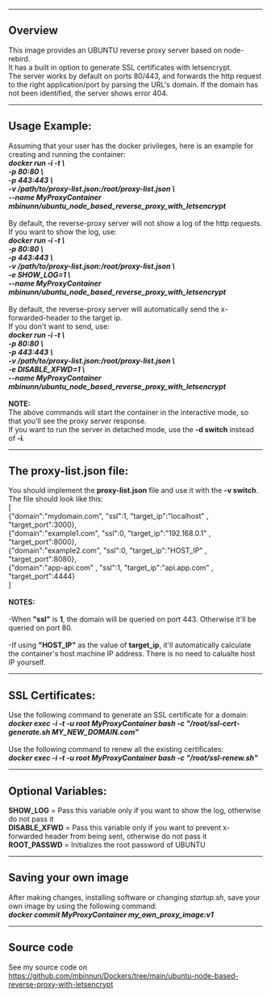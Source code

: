 -----------------------
Overview
-----------------------
This image provides an UBUNTU reverse proxy server based on node-rebird.<br/>
It has a built in option to generate SSL certificates with letsencrypt.<br/>
The server works by default on ports 80/443, and forwards the http request to the right application/port by parsing the URL's domain. If the domain has not been identified, the server shows error 404.

-----------------------
Usage Example:
-----------------------
Assuming that your user has the docker privileges, here is an example for creating and running the container:<br/>
***docker run -i -t \\<br/>
-p 80:80 \\<br/>
-p 443:443 \\<br/>
-v /path/to/proxy-list.json:/root/proxy-list.json \\<br/>
--name MyProxyContainer mbinunn/ubuntu_node_based_reverse_proxy_with_letsencrypt***<br/>
<br/>
By default, the reverse-proxy server will not show a log of the http requests.<br/>
If you want to show the log, use:<br/>
***docker run -i -t \\<br/>
-p 80:80 \\<br/>
-p 443:443 \\<br/>
-v /path/to/proxy-list.json:/root/proxy-list.json \\<br/>
-e SHOW_LOG=1 \\<br/>
--name MyProxyContainer mbinunn/ubuntu_node_based_reverse_proxy_with_letsencrypt***<br/>
<br/>
By default, the reverse-proxy server will automatically send the x-forwarded-header to the target ip.<br/>
If you don't want to send, use:<br/>
***docker run -i -t \\<br/>
-p 80:80 \\<br/>
-p 443:443 \\<br/>
-v /path/to/proxy-list.json:/root/proxy-list.json \\<br/>
-e DISABLE_XFWD=1 \\<br/>
--name MyProxyContainer mbinunn/ubuntu_node_based_reverse_proxy_with_letsencrypt***<br/>
<br/>
**NOTE:**<br/>
The above commands will start the container in the interactive mode, so that you'll see the proxy server response.<br/>
If you want to run the server in detached mode, use the **-d switch** instead of **-i**.<br/>

-----------------------
The proxy-list.json file:
-----------------------
You should implement the **proxy-list.json** file and use it with the **-v switch**. The file should look like this:<br/>
[<br/>
  {"domain":"mydomain.com", "ssl":1, "target_ip":"localhost"   , "target_port":3000},<br/>
  {"domain":"example1.com", "ssl":0, "target_ip":"192.168.0.1" , "target_port":8000},<br/>
  {"domain":"example2.com", "ssl":0, "target_ip":"HOST_IP"     , "target_port":8080},<br/>
  {"domain":"app-api.com" , "ssl":1, "target_ip":"api.app.com" , "target_port":4444}<br/>
]<br/>
<br/>
**NOTES:**<br/><br/>
-When **"ssl"** is **1**, the domain will be queried on port 443. Otherwise it'll be queried on port 80.<br/><br/>
-If using **"HOST_IP"** as the value of **target_ip**, it'll automatically calculate the container's host machine IP address. There is no need to calualte host IP yourself.<br/>

-----------------------
SSL Certificates:
-----------------------
Use the following command to generate an SSL certificate for a domain:<br/>
***docker exec -i -t -u root MyProxyContainer bash -c "/root/ssl-cert-generate.sh MY_NEW_DOMAIN.com"***<br/>
<br/>
Use the following command to renew all the existing certificates:<br/>
***docker exec -i -t -u root MyProxyContainer bash -c "/root/ssl-renew.sh"***<br/>

-----------------------
Optional Variables:
-----------------------
**SHOW_LOG** = Pass this variable only if you want to show the log, otherwise do not pass it<br/>
**DISABLE_XFWD** = Pass this variable only if you want to prevent x-forwarded header from being sent, otherwise do not pass it<br/>
**ROOT_PASSWD** = Initializes the root password of UBUNTU<br/> 

-----------------------
Saving your own image
-----------------------
After making changes, installing software or changing *startup.sh*, save your own image by using the following command:<br/>
***docker commit MyProxyContainer my_own_proxy_image:v1***<br/>

-----------------------
Source code
-----------------------
See my source code on https://github.com/mbinnun/Dockers/tree/main/ubuntu-node-based-reverse-proxy-with-letsencrypt
